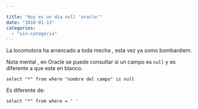 ```yaml
---

title: "Hoy es un dia null 'oracle'"
date: "2010-01-13"
categories: 
  - "sin-categoria"
---
```


La locomotora ha arrancado a toda mecha , esta vez ya somo bombardiem.

Nota mental , en Oracle se puede consultar si un campo es `null` y es diferente a que este en blanco.

`select "*" from where "nombre del campo" is null`

Es diferente de:

`select "*" from where = ' '`
